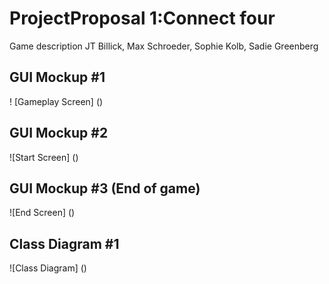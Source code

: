 # ProjectProposal 1:Connect four
Game description
JT Billick, Max Schroeder, Sophie Kolb, Sadie Greenberg

## GUI Mockup #1
! [Gameplay Screen] ()

## GUI Mockup #2
![Start Screen] ()

## GUI Mockup #3 (End of game)
![End Screen] ()

## Class Diagram #1
![Class Diagram] ()
